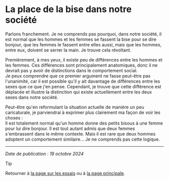 # La place de la bise dans notre société

Parlons franchement. Je ne comprends pas pourquoi, dans notre société, il est normal que les hommes et les femmes se fassent la bise pour se dire bonjour, que les femmes le fassent entre elles aussi, mais que les hommes, entre eux, doivent se serrer la main. Je trouve cela révoltant.

Premièrement, à mes yeux, il existe peu de différences entre les hommes et les femmes. Ces différences sont principalement anatomiques, donc il ne devrait pas y avoir de distinctions dans le comportement social.  
Je peux comprendre que ce premier argument ne fasse peut-être pas l'unanimité, car il est possible qu'il y ait davantage de différences entre les sexes que ce que j'en pense. Cependant, je trouve que cette différence est déplacée et illustre la distinction qui existe actuellement entre les deux sexes dans notre société.

Peut-être qu'en reformulant la situation actuelle de manière un peu caricaturale, je parviendrai à exprimer plus clairement ma façon de voir les choses :  
Il est totalement normal qu'un homme donne des petits bisous à une femme pour lui dire bonjour. Il est tout autant admis que deux femmes s'embrassent dans le même contexte. Mais il est rare que deux hommes adoptent un comportement similaire… Je ne comprends pas cette logique.


---

*Date de publication : 19 octobre 2024*

> [!TIP]  
> Retourner à [la page sur les essais](README.md) ou à [la page principale](../README.md).